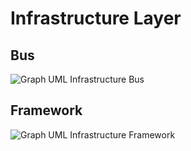 <!-- markdownlint-disable MD013 -->
# Infrastructure Layer

## Bus

![Graph UML Infrastructure Bus](./infrastructure-bus.graphviz.svg)

## Framework

![Graph UML Infrastructure Framework](./infrastructure-framework.graphviz.svg)
